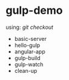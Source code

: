 # gulp-demo  
using: *git checkout*  
- basic-server  
- hello-gulp  
- angular-app  
- gulp-build  
- gulp-watch  
- clean-up  
